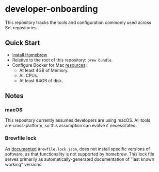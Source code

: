 # developer-onboarding

This repository tracks the tools and configuration commonly used across Set repositories.

## Quick Start
* [Install Homebrew](https://brew.sh)
* Relative to the root of this repository: `brew bundle`.
* Configure Docker for Mac [resources](https://docs.docker.com/docker-for-mac/#resources):
  * At least 4GB of Memory. 
  * All CPUs.
  * At least 64GB of disk.

## Notes

### macOS
This repository currently assumes developers are using macOS. All tools are cross-platform, so this assumption can evolve if necessitated. 

### Brewfile lock
As [documented](https://github.com/Homebrew/homebrew-bundle#note) `Brewfile.lock.json`, does not install specific versions of software, as that functionality is not supported by homebrew.
This lock file serves primarily as automatically-generated documentation of "last known working" versions.
